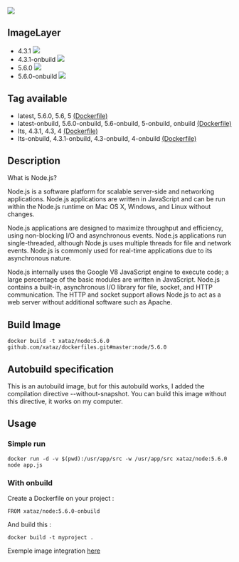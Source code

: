 ![](https://i.goopics.net/lq.png)

## ImageLayer
* 4.3.1 [![](https://badge.imagelayers.io/xataz/node:4.svg)](https://imagelayers.io/?images=xataz/node:4 'Get your own badge on imagelayers.io')
* 4.3.1-onbuild [![](https://badge.imagelayers.io/xataz/node:4-onbuild.svg)](https://imagelayers.io/?images=xataz/node:4-onbuild 'Get your own badge on imagelayers.io')
* 5.6.0 [![](https://badge.imagelayers.io/xataz/node:5.svg)](https://imagelayers.io/?images=xataz/node:5 'Get your own badge on imagelayers.io')
* 5.6.0-onbuild [![](https://badge.imagelayers.io/xataz/node:5-onbuild.svg)](https://imagelayers.io/?images=xataz/node:5-onbuild 'Get your own badge on imagelayers.io')

## Tag available
* latest, 5.6.0, 5.6, 5 [(Dockerfile)](https://github.com/xataz/dockerfiles/blob/master/node/5.6.0/Dockerfile)
* latest-onbuild, 5.6.0-onbuild, 5.6-onbuild, 5-onbuild, onbuild [(Dockerfile)](https://github.com/xataz/dockerfiles/blob/master/node/5.6.0-onbuild/Dockerfile)
* lts, 4.3.1, 4.3, 4 [(Dockerfile)](https://github.com/xataz/dockerfiles/blob/master/node/4.3.0/Dockerfile)
* lts-onbuild, 4.3.1-onbuild, 4.3-onbuild, 4-onbuild [(Dockerfile)](https://github.com/xataz/dockerfiles/blob/master/node/4.3.0-onbuild/Dockerfile)

## Description
What is Node.js?

Node.js is a software platform for scalable server-side and networking applications. Node.js applications are written in JavaScript and can be run within the Node.js runtime on Mac OS X, Windows, and Linux without changes.

Node.js applications are designed to maximize throughput and efficiency, using non-blocking I/O and asynchronous events. Node.js applications run single-threaded, although Node.js uses multiple threads for file and network events. Node.js is commonly used for real-time applications due to its asynchronous nature.

Node.js internally uses the Google V8 JavaScript engine to execute code; a large percentage of the basic modules are written in JavaScript. Node.js contains a built-in, asynchronous I/O library for file, socket, and HTTP communication. The HTTP and socket support allows Node.js to act as a web server without additional software such as Apache.

## Build Image

```shell
docker build -t xataz/node:5.6.0 github.com/xataz/dockerfiles.git#master:node/5.6.0
```


## Autobuild specification
This is an autobuild image, but for this autobuild works, I added the compilation directive --without-snapshot.
You can build this image without this directive, it works on my computer.

## Usage
### Simple run
```
docker run -d -v $(pwd):/usr/app/src -w /usr/app/src xataz/node:5.6.0 node app.js
```

### With onbuild
Create a Dockerfile on your project :
```
FROM xataz/node:5.6.0-onbuild

```

And build this :
```
docker build -t myproject .
```

Exemple image integration [here](https://github.com/mondediefr/mondedie-chat/blob/master/Dockerfile)
